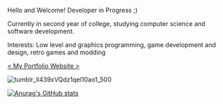 
Hello and Welcome!
Developer in Progress ;)

Currently in second year of college, studying computer science and software development.

Interests: Low level and graphics programming, game development and design, retro games and modding

[< My Portfolio Website >](https://microwonk.github.io/MicrowonkWeb/)

![tumblr_ll439xVQdz1qel10ao1_500](https://user-images.githubusercontent.com/114519705/205657464-b2a9a75b-c8ea-413a-8e5f-0b2a949dcab0.gif)

[![Anurag's GitHub stats](https://github-readme-stats.vercel.app/api?username=Microwonk)](https://github.com/anuraghazra/github-readme-stats)
<!---
Microwonk/Microwonk is a ✨ special ✨ repository because its `README.md` (this file) appears on your GitHub profile.
You can click the Preview link to take a look at your changes.
--->
